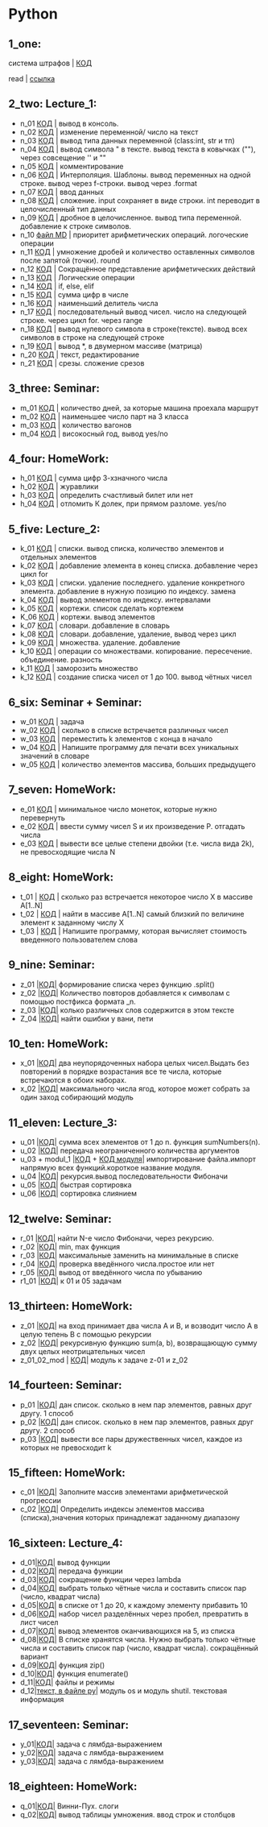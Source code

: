 # Python
## 1_one: 

система штрафов | [КОД](1_one/skilllb.py)

read | [ссылка](1_one/sk_read.md)

## 2_two: Lecture_1:
- n_01 [КОД](2_two/n_01.py) | вывод в консоль.
- n_02 [КОД](2_two/n_02.py) | изменение переменной/ число на текст
- n_03 [КОД](2_two/n_03.py) | вывод типа данных переменной (class:int, str и  тп)
- n_04 [КОД](2_two/n_04.py) | вывод символа " в тексте. вывод текста в ковычках (""), через совсещение '' и ""
- n_05 [КОД](2_two/n_05.py) | комментирование
- n_06 [КОД](2_two/n_06.py) | Интерполяция. Шаблоны. вывод переменных на одной строке. вывод через f-строки. вывод через .format
- n_07 [КОД](2_two/n_07.py) | ввод данных
- n_08 [КОД](2_two/n_08.py) | сложение. input сохраняет в виде строки. int переводит в целочисленный тип данных
- n_09 [КОД](2_two/n_09.py) | дробное в целочисленное. вывод типа переменной. добавление к строке символов.
- n_10 [файл MD](2_two/n_10.md) | приоритет арифметических операций. логоческие операции
- n_11 [КОД](2_two/n_11.py) | умножение дробей и количество оставленных символов после запятой (точки). round 
- n_12 [КОД](2_two/n_12.py) | Сокращённое представление арифметических действий
- n_13 [КОД](2_two/n_13.py) | Логические операции
- n_14 [КОД](2_two/n_14.py) | if, else, elif
- n_15 [КОД](2_two/n_15.py) | сумма цифр в числе
- n_16 [КОД](2_two/n_16.py) | наименьший делитель числа
- n_17 [КОД](2_two/n_17.py) | последовательный вывод чисел. число на следующей строке. через цикл for. через range
- n_18 [КОД](2_two/n_18.py) | вывод нулевого символа в строке(тексте). вывод всех символов в строке на следующей строке
- n_19 [КОД](2_two/n_19.py) | вывод *, в двумерном массиве (матрица)
- n_20 [КОД](2_two/n_20.py) | текст, редактирование
- n_21 [КОД](2_two/n_21.py) | срезы. сложение срезов
    
## 3_three: Seminar:
- m_01 [КОД](3_three/m_01.py) | количество дней, за которые машина проехала маршрут 
- m_02 [КОД](3_three/m_02.py) | наименьшее число парт на 3 класса 
- m_03 [КОД](3_three/m_03.py) | количество вагонов 
- m_04 [КОД](3_three/m_04.py) | високосный год, вывод yes/no 

## 4_four: HomeWork:

- h_01 [КОД](4_four/h_01.py) | сумма цифр 3-хзначного числа 
- h_02 [КОД](4_four/h_02.py) | журавлики 
- h_03 [КОД](4_four/h_03.py) | определить счастливый билет или нет 
- h_04 [КОД](4_four/h_04.py) | отломить К долек, при прямом разломе. yes/no 

## 5_five: Lecture_2:

- k_01 [КОД](5_five/k_01.py) | списки. вывод списка, количество элементов и отдельных элементов 
- k_02 [КОД](5_five/k_02.py) | добавление элемента в конец списка. добавление через цикл for 
- k_03 [КОД](5_five/k_03.py) | списки. удаление последнего. удаление конкретного элемента. добавление в нужную позицию по индексу. замена 
- k_04 [КОД](5_five/k_04.py) | вывод элементов по индексу. интервалами 
- k_05 [КОД](5_five/k_05.py) | кортежи. список сделать кортежем 
- K_06 [КОД](5_five/k_06.py) | кортежи. вывод элементов
- k_07 [КОД](5_five/k_07.py) | словари. добавление в словарь
- k_08 [КОД](5_five/k_08.py) | словари. добавление, удаление, вывод через цикл 
- k_09 [КОД](5_five/k_09.py) | множества. удаление. добавление 
- k_10 [КОД](5_five/k_10.py) | операции со множествами. копирование. пересечение. объединение. разность 
- k_11 [КОД](5_five/k_11.py) | заморозить множество 
- k_12 [КОД](5_five/k_12.py) | создание списка чисел от 1 до 100. вывод чётных чисел 

## 6_six: Seminar + Seminar:
- w_01 [КОД](6_six/w_01.py) | задача 
- w_02 [КОД](6_six/w_02.py) | сколько в списке встречается различных чисел 
- w_03 [КОД](6_six/w_03.py) | переместить k элементов с конца в начало 
- w_04 [КОД](6_six/w_04.py) | Напишите программу для печати всех уникальных значений в словаре
- w_05 [КОД](6_six/w_05.py) | количество элементов массива, больших предыдущего

## 7_seven: HomeWork:
- e_01 [КОД](7_seven/e_01.py) | минимальное число монеток, которые нужно перевернуть
- e_02 [КОД](7_seven/e_02.py) | ввести сумму чисел S и их произведение P. отгадать числа
- e_03 [КОД](7_seven/e_03.py) | вывести все целые степени двойки (т.е. числа вида 2k), не превосходящие числа N

## 8_eight: HomeWork:

- t_01 | [КОД](8_eight/t_01.py) | сколько раз встречается некоторое число X в массиве A[1..N] 
- t_02 | [КОД](8_eight/t_02.py) | найти в массиве A[1..N] самый близкий по величине элемент к заданному числу X 
- t_03 | [КОД](8_eight/t_03.py) | Напишите программу, которая вычисляет стоимость введенного пользователем слова 

## 9_nine: Seminar:

- z_01 |[КОД](9_nine/z_01.py)| формирование списка через функцию .split() 
- z_02 |[КОД](9_nine/z_02.py)| Количество повторов добавляется к символам с помощью постфикса формата _n.
- z_03 |[КОД](9_nine/z_03.py)| колько различных слов содержится в этом тексте
- Z_04 |[КОД](9_nine/z_04.py)| найти ошибки у вани, пети

## 10_ten: HomeWork:

- x_01 |[КОД](10_ten/x_01.py)| два неупорядоченных набора целых чисел.Выдать без повторений в порядке возрастания все те числа, которые встречаются в обоих наборах.
- x_02 |[КОД](10_ten/x_02.py)| максимального числа ягод, которое может собрать за один заход собирающий модуль

## 11_eleven: Lecture_3:

- u_01 |[КОД](11_eleven/u_01.py)| сумма всех элементов от 1 до n. функция sumNumbers(n).
- u_02 |[КОД](11_eleven/u_02.py)| передача неограниченного количества аргументов
- u_03 + modul_1 |[КОД](11_eleven/u_03.py) + [КОД модуля](11_eleven/modul_1.py)| импортирование файла.импорт напрямую всех функций.короткое название модуля.
- u_04 |[КОД](11_eleven/u_04.py)| рекурсия.вывод последовательности Фибоначи
- u_05 |[КОД](11_eleven/u_05.py)| быстрая сортировка
- u_06 |[КОД](11_eleven/u_06.py)| сортировка слиянием

## 12_twelve: Seminar:

- r_01 |[КОД](12_twelve/r_01.py)| найти N-е число Фибоначи, через рекурсию.
- r_02 |[КОД](12_twelve/r_02.py)| min, max функция
- r_03 |[КОД](12_twelve/r_03.py)| максимальные заменить на минимальные в списке
- r_04 |[КОД](12_twelve/r_04.py)| проверка введённого числа.простое или нет
- r_05 |[КОД](12_twelve/r_05.py)| вывод от введённого числа по убыванию
- r1_01 |[КОД](12_twelve/r1_01.py)| к 01 и 05 задачам

## 13_thirteen: HomeWork:

- z_01 |[КОД](13_thirteen/z_01.py)| на вход принимает два числа A и B, и возводит число А в целую тепень B с помощью рекурсии
- z_02 |[КОД](13_thirteen/z_02.py)| рекурсивную функцию sum(a, b), возвращающую сумму двух целых неотрицательных чисел
- z_01_02_mod | [КОД](13_thirteen/z_01_02_mod.py)| модуль к задаче z-01 и z_02

## 14_fourteen: Seminar:

- p_01 |[КОД](14_fourteen/p_01.py)| дан список. сколько в нем пар элементов, равных друг другу. 1 способ
- p_02 |[КОД](14_fourteen/p_02.py)| дан список. сколько в нем пар элементов, равных друг другу. 2 способ
- p_03 |[КОД](14_fourteen/p_03.py)| вывести все пары дружественных чисел, каждое из которых не превосходит k

## 15_fifteen: HomeWork:

- c_01 |[КОД](15_fifteen/c_01.py)| Заполните массив элементами арифметической прогрессии
- c_02 |[КОД](15_fifteen/c_02.py)| Определить индексы элементов массива (списка),значения которых принадлежат заданному диапазону 

## 16_sixteen: Lecture_4:
- d_01|[КОД](16_sixteen/d_01.py)| вывод функции
- d_02|[КОД](16_sixteen/d_02.py)| передача функции
- d_03|[КОД](16_sixteen/d_03.py)| сокращение функции через lambda
- d_04|[КОД](16_sixteen/d_04.py)| выбрать только чётные числа и составить список пар (число, квадрат числа)
- d_05|[КОД](16_sixteen/d_05.py)| в списке от 1 до 20, к каждому элементу прибавить 10
- d_06|[КОД](16_sixteen/d_06.py)| набор чисел разделённых через пробел, превратить в лист чисел
- d_07|[КОД](16_sixteen/d_07.py)| вывод элементов оканчивающихся на 5, из списка
- d_08|[КОД](16_sixteen/d_08.py)|  В списке хранятся числа. Нужно выбрать только чётные числа и составить список пар (число, квадрат числа). сокращённый вариант
- d_09|[КОД](16_sixteen/d_09.py)| функция zip()
- d_10|[КОД](16_sixteen/d_10.py)| функция enumerate()
- d_11|[КОД](16_sixteen/d_11.py)| файлы и режимы
- d_12|[текст, в файле py](16_sixteen/d_12.py)| модуль os и модуль shutil. текстовая информация

## 17_seventeen: Seminar:
 - y_01|[КОД](17_seventeen/y_01.py)| задача с лямбда-выражением
 - y_02|[КОД](17_seventeen/y_02.py)| задача с лямбда-выражением
 - y_03|[КОД](17_seventeen/y_03.py)| задача с лямбда-выражением

## 18_eighteen: HomeWork:

- q_01|[КОД](18_eighteen/q_01.py)| Винни-Пух. слоги
- q_02|[КОД](18_eighteen/q_02.py)| вывод таблицы умножения. ввод строк и столбцов
